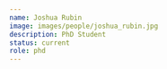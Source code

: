 ```yaml
---
name: Joshua Rubin
image: images/people/joshua_rubin.jpg
description: PhD Student
status: current
role: phd
---
```



